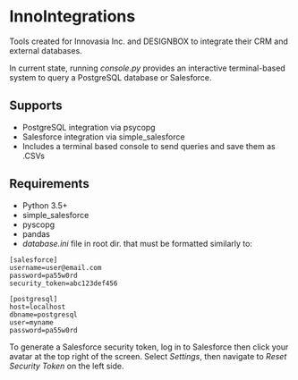 # InnoIntegrations
 Tools created for Innovasia Inc. and DESIGNBOX to integrate their CRM and external databases.
 
 In current state, running *console.py* provides an interactive terminal-based system to query a PostgreSQL database or Salesforce.

## Supports
- PostgreSQL integration via psycopg
- Salesforce integration via simple_salesforce
- Includes a terminal based console to send queries and save them as .CSVs

## Requirements
- Python 3.5+
- simple_salesforce
- pyscopg
- pandas
- *database.ini* file in root dir. that must be formatted similarly to:
```
[salesforce]
username=user@email.com
password=pa55w0rd
security_token=abc123def456

[postgresql]
host=localhost
dbname=postgresql
user=myname
password=pa55w0rd
```
To generate a Salesforce security token, log in to Salesforce then click your avatar at the top right of the screen. Select *Settings*, then navigate to *Reset Security Token* on the left side. 
